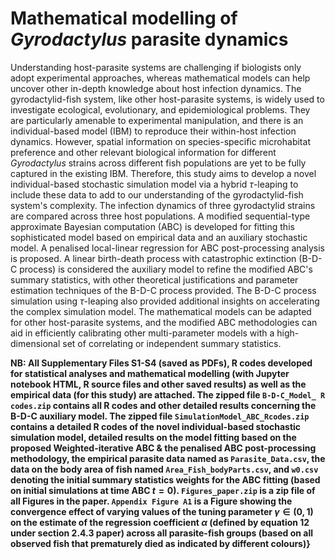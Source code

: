 # Mathematical modelling of *Gyrodactylus* parasite dynamics

Understanding host-parasite systems are challenging if biologists only adopt experimental approaches, whereas mathematical models can help uncover other in-depth knowledge about host infection dynamics. The gyrodactylid-fish system, like other host-parasite systems, is widely used to investigate ecological, evolutionary, and epidemiological problems. They are particularly amenable to experimental manipulation, and there is an individual-based model (IBM) to reproduce their within-host infection dynamics. However, spatial information on species-specific microhabitat preference and other relevant biological information for different *Gyrodactylus* strains across different fish populations are yet to be fully captured in the existing IBM. Therefore, this study aims to develop a novel individual-based stochastic simulation model via a hybrid $\tau$-leaping to include these data to add to our understanding of the gyrodactylid-fish system's complexity. The infection dynamics of three gyrodactylid strains are compared across three host populations. A modified sequential-type approximate Bayesian computation (ABC) is developed for fitting this sophisticated model based on empirical data and an auxiliary stochastic model. A penalised local-linear regression for ABC post-processing analysis is proposed. A linear birth-death process with catastrophic extinction (B-D-C process) is considered the auxiliary model to refine the modified ABC's summary statistics, with other theoretical justifications and parameter estimation techniques of the B-D-C process provided. The B-D-C process simulation using $\tau$-leaping also provided additional insights on accelerating the complex simulation model. The mathematical models can be adapted for other host-parasite systems, and the modified ABC methodologies can aid in efficiently calibrating other multi-parameter models with a high-dimensional set of correlating or independent summary statistics.

**NB: All Supplementary Files S1-S4 (saved as PDFs), R codes developed for statistical analyses and mathematical modelling (with Jupyter notebook HTML, R source files and other saved results) as well as the empirical data (for this study) are attached. The zipped file `B-D-C_Model_ R codes.zip` contains all R codes and other detailed results concerning the B-D-C auxiliary model. The zipped file  `SimulationModel_ABC_Rcodes.zip` contains a detailed R codes of the novel individual-based stochastic simulation model, detailed results on the model fitting based on the proposed Weighted-iterative ABC & the penalised ABC post-processing methodology, the empirical parasite data named as `Parasite_Data.csv`, the data on the body area of fish named `Area_Fish_bodyParts.csv`, and `w0.csv` denoting the initial summary statistics weights for the ABC fitting (based on initial simulations at time ABC $t=0$). `Figures_paper.zip` is a zip file of all Figures in the paper. `Appendix Figure A1` is a Figure showing the convergence effect of varying values of the tuning parameter $\gamma \in (0,1)$ on the estimate of the regression coefficient $\alpha$ (defined by equation 12 under section 2.4.3 paper) across all parasite-fish groups (based on all observed fish that prematurely died as indicated by different colours)}**
 
